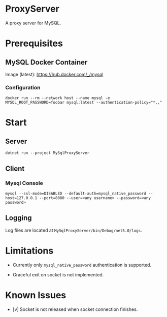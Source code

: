 # ProxyServer

A proxy server for MySQL.

# Prerequisites

## MySQL Docker Container

Image (latest): https://hub.docker.com/_/mysql

### Configuration

```
docker run --rm --network host --name mysql -e MYSQL_ROOT_PASSWORD=foobar mysql:latest --authentication-policy="*,,"
```

# Start

## Server

```
dotnet run --project MySqlProxyServer
```

## Client

### Mysql Console

```
mysql --ssl-mode=DISABLED --default-auth=mysql_native_password --host=127.0.0.1 --port=8080 --user=<any username> --password=<any password>
```

## Logging

Log files are located at `MySqlProxyServer/bin/Debug/net5.0/logs`.

# Limitations

-   Currently only `mysql_native_password` authentication is supported.

-   Graceful exit on socket is not implemented.

# Known Issues

-   [v] Socket is not released when socket connection finishes.
